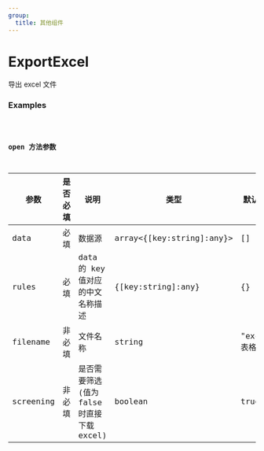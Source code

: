 ```yaml
---
group:
  title: 其他组件
---
```


# ExportExcel

导出 excel 文件

### Examples

<code src="../../src/export-excel/demo/index.jsx" />

### open 方法参数

| 参数      | 是否必填 | 说明                                      | 类型                      | 默认值       |
| --------- | -------- | ----------------------------------------- | ------------------------- | ------------ |
| data      | 必填     | 数据源                                    | array<{[key:string]:any}> | []           |
| rules     | 必填     | data 的 key 值对应的中文名称描述          | {[key:string]:any}        | {}           |
| filename  | 非必填   | 文件名称                                  | string                    | "excel 表格" |
| screening | 非必填   | 是否需要筛选(值为 false 时直接下载 excel) | boolean                   | true         |
